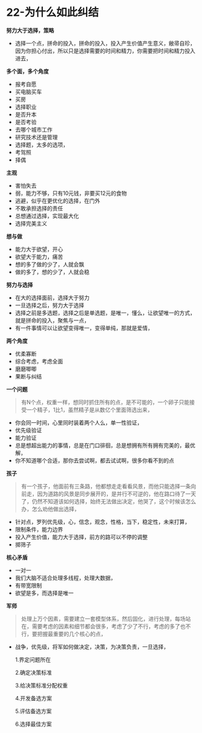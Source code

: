 # 22-为什么如此纠结



**努力大于选择，策略**

* 选择一个点，拼命的投入，拼命的投入，投入产生价值产生意义，敝帚自珍，因为你担心付出，所以只是选择需要的时间和精力，你需要把时间和精力投入进去，

**多个面，多个角度**

* 报考自愿
* 买电脑买车
* 买房
* 选择职业
* 是否升本
* 是否考验
* 去哪个城市工作
* 研究技术还是管理
* 选择题，太多的选项，
* 考驾照
* 择偶

**主观**

* 害怕失去
* 弱，能力不够，只有10元钱，非要买12元的食物
* 逃避，似乎在更优化的选择，在门外
* 不敢承担选择的责任
* 总想通过选择，实现最大化
* 选择完美主义

**想与做**

* 能力大于欲望，开心
* 欲望大于能力，痛苦
* 想的多了做的少了，人就会飘
* 做的多了，想的少了，人就会稳

**努力与选择**

* 在大的选择面前，选择大于努力
* 一旦选择之后，努力大于选择
* 选择之前是多选题，选择之后是单选题，是唯一，懂么，让欲望唯一的方式，就是拼命的投入，聚焦与一点，
* 有一件事情可以让欲望变得唯一，变得单纯，那就是爱情，

**两个角度**

* 优柔寡断
* 综合考虑，考虑全面
* 磨磨唧唧
* 果断与纠结

**一个问题**

> 有N个点，权重一样，想同时抓住所有的点，是不可能的，一个卵子只能接受一个精子，1比1，虽然精子是从数亿个里面筛选出来，

* 你会同一时间，心里同时装着两个人么，单一性验证，
* 优先级验证
* 能力验证
* 总是想超出能力的事情，总是在门口徘徊，总是想拥有所有拥有完美的，最优解，
* 你不知道哪个合适，那你去尝试啊，都去试试啊，很多你看不到的点

**孩子**

> 有一个孩子，他面前有三条路，他都想走走看看风景，而他只能选择一条向前走，因为道路的风景是同步展开的，是并行不可逆的，他在路口待了一天了，仍然不知道该如何选择，始终无法做出决定，他哭了，这个时候该怎么办，怎么劝他做出选择，

* 针对点，罗列优先级，心，信念，观念，性格，当下，稳定性，未来打算，
* 限制条件，能力边界
* 投入产生价值，能力大于选择，前方的路可以不停的调整
* 掷筛子

**核心矛盾**

* 一对一
* 我们大脑不适合处理多线程，处理大数据，
* 有带宽限制
* 欲望是多，而选择是唯一

**军师**

> 处理上万个因素，需要建立一套模型体系，然后固化，进行处理，每场站在，需要考虑的因素和细节都会很多，考虑了少了不行，考虑的多了也不行，要把握最重要的几个核心的点，

* 战争，优先级，将军如何做决定，决策，为决策负责，一旦选择，

  1.界定问题所在

  2.确定决策标准

  3.给决策标准分配权重

  4.开发备选方案

  5.评估备选方案

  6.选择最佳方案

